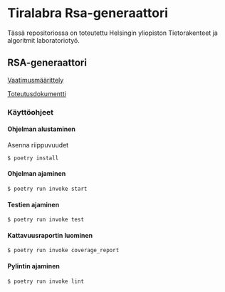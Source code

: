 # Tiralabra Rsa-generaattori

Tässä repositoriossa on toteutettu Helsingin yliopiston Tietorakenteet ja algoritmit laboratoriotyö.

## RSA-generaattori

[Vaatimusmäärittely](./dokumentaatio/vaatimusmaarittely.md)

[Toteutusdokumentti](./dokumentaatio/toteutusdokumentti.md)

### Käyttöohjeet

#### Ohjelman alustaminen

Asenna riippuvuudet
```
$ poetry install
```

#### Ohjelman ajaminen
```
$ poetry run invoke start
```

#### Testien ajaminen
```
$ poetry run invoke test
```

#### Kattavuusraportin luominen
```
$ poetry run invoke coverage_report
```

#### Pylintin ajaminen
```
$ poetry run invoke lint
```
